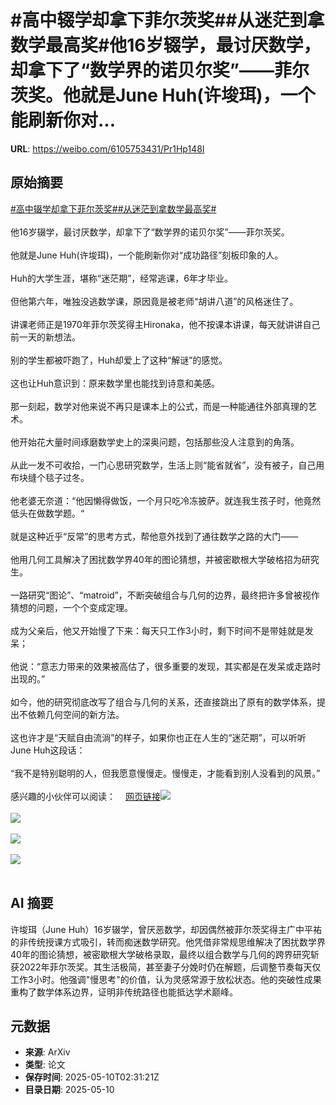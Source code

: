 # #高中辍学却拿下菲尔茨奖##从迷茫到拿数学最高奖#他16岁辍学，最讨厌数学，却拿下了“数学界的诺贝尔奖”——菲尔茨奖。他就是June Huh(许埈珥)，一个能刷新你对...

**URL**: https://weibo.com/6105753431/Pr1Hp148I

## 原始摘要

<a href="https://m.weibo.cn/search?containerid=231522type%3D1%26t%3D10%26q%3D%23%E9%AB%98%E4%B8%AD%E8%BE%8D%E5%AD%A6%E5%8D%B4%E6%8B%BF%E4%B8%8B%E8%8F%B2%E5%B0%94%E8%8C%A8%E5%A5%96%23&amp;extparam=%23%E9%AB%98%E4%B8%AD%E8%BE%8D%E5%AD%A6%E5%8D%B4%E6%8B%BF%E4%B8%8B%E8%8F%B2%E5%B0%94%E8%8C%A8%E5%A5%96%23" data-hide=""><span class="surl-text">#高中辍学却拿下菲尔茨奖#</span></a><a href="https://m.weibo.cn/search?containerid=231522type%3D1%26t%3D10%26q%3D%23%E4%BB%8E%E8%BF%B7%E8%8C%AB%E5%88%B0%E6%8B%BF%E6%95%B0%E5%AD%A6%E6%9C%80%E9%AB%98%E5%A5%96%23&amp;extparam=%23%E4%BB%8E%E8%BF%B7%E8%8C%AB%E5%88%B0%E6%8B%BF%E6%95%B0%E5%AD%A6%E6%9C%80%E9%AB%98%E5%A5%96%23" data-hide=""><span class="surl-text">#从迷茫到拿数学最高奖#</span></a><br><br>他16岁辍学，最讨厌数学，却拿下了“数学界的诺贝尔奖”——菲尔茨奖。<br><br>他就是June Huh(许埈珥)，一个能刷新你对“成功路径”刻板印象的人。<br><br>Huh的大学生涯，堪称“迷茫期”，经常逃课，6年才毕业。<br><br>但他第六年，唯独没逃数学课，原因竟是被老师“胡讲八道”的风格迷住了。<br><br>讲课老师正是1970年菲尔茨奖得主Hironaka，他不按课本讲课，每天就讲讲自己前一天的新想法。  <br><br>别的学生都被吓跑了，Huh却爱上了这种“解谜”的感觉。<br><br>这也让Huh意识到：原来数学里也能找到诗意和美感。<br><br>那一刻起，数学对他来说不再只是课本上的公式，而是一种能通往外部真理的艺术。<br><br>他开始花大量时间琢磨数学史上的深奥问题，包括那些没人注意到的角落。<br><br>从此一发不可收拾，一门心思研究数学，生活上则“能省就省”，没有被子，自己用布块缝个毯子过冬。<br><br>他老婆无奈道：“他因懒得做饭，一个月只吃冷冻披萨。就连我生孩子时，他竟然低头在做数学题。“<br><br>就是这种近乎“反常”的思考方式，帮他意外找到了通往数学之路的大门——<br><br>他用几何工具解决了困扰数学界40年的图论猜想，并被密歇根大学破格招为研究生。<br><br>一路研究“图论”、“matroid”，不断突破组合与几何的边界，最终把许多曾被视作猜想的问题，一个个变成定理。<br><br>成为父亲后，他又开始慢了下来：每天只工作3小时，剩下时间不是带娃就是发呆；<br><br>他说：“意志力带来的效果被高估了，很多重要的发现，其实都是在发呆或走路时出现的。”<br><br>如今，他的研究彻底改写了组合与几何的关系，还直接跳出了原有的数学体系，提出不依赖几何空间的新方法。<br><br>这也许才是“天赋自由流淌”的样子，如果你也正在人生的“迷茫期”，可以听听June Huh这段话：<br><br>“我不是特别聪明的人，但我愿意慢慢走。慢慢走，才能看到别人没看到的风景。”<br><br>感兴趣的小伙伴可以阅读：<a href="https://weibo.cn/sinaurl?u=https%3A%2F%2Fwww.quantamagazine.org%2Fjune-huh-high-school-dropout-wins-the-fields-medal-20220705%2F" data-hide=""><span class="url-icon"><img style="width: 1rem;height: 1rem" src="https://h5.sinaimg.cn/upload/2015/09/25/3/timeline_card_small_web_default.png" referrerpolicy="no-referrer"></span><span class="surl-text">网页链接</span></a><img style="" src="https://tvax2.sinaimg.cn/large/006Fd7o3gy1i199upwuxjj30zk0k0h77.jpg" referrerpolicy="no-referrer"><br><br><img style="" src="https://tvax1.sinaimg.cn/large/006Fd7o3gy1i199uqw2dvj318g0zjx57.jpg" referrerpolicy="no-referrer"><br><br><img style="" src="https://tvax4.sinaimg.cn/large/006Fd7o3gy1i199urex9ej30zk0jltu4.jpg" referrerpolicy="no-referrer"><br><br><img style="" src="https://tvax3.sinaimg.cn/large/006Fd7o3gy1i199utg1wij31jk0vfe81.jpg" referrerpolicy="no-referrer"><br><br>

## AI 摘要

许埈珥（June Huh）16岁辍学，曾厌恶数学，却因偶然被菲尔茨奖得主广中平祐的非传统授课方式吸引，转而痴迷数学研究。他凭借非常规思维解决了困扰数学界40年的图论猜想，被密歇根大学破格录取，最终以组合数学与几何的跨界研究斩获2022年菲尔茨奖。其生活极简，甚至妻子分娩时仍在解题，后调整节奏每天仅工作3小时。他强调"慢思考"的价值，认为灵感常源于放松状态。他的突破性成果重构了数学体系边界，证明非传统路径也能抵达学术巅峰。

## 元数据

- **来源**: ArXiv
- **类型**: 论文
- **保存时间**: 2025-05-10T02:31:21Z
- **目录日期**: 2025-05-10
